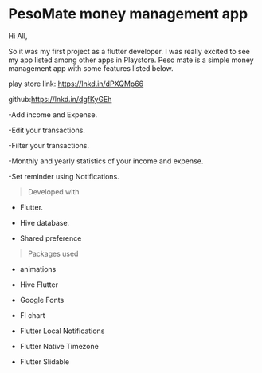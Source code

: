 # PesoMate money management app

Hi All,

So it was my first project as a flutter developer. I was really excited to see my app listed among other apps in Playstore. Peso mate is a simple money management app with some features listed below.

play store link: https://lnkd.in/dPXQMp66

github:https://lnkd.in/dgfKyGEh

-Add income and Expense.

-Edit your transactions.

-Filter your transactions.

-Monthly and yearly statistics of your income and expense.

-Set reminder using Notifications.


>Developed with

- Flutter.

- Hive database.

- Shared preference


>Packages used

- animations

- Hive Flutter

- Google Fonts

- Fl chart

- Flutter Local Notifications

- Flutter Native Timezone

- Flutter Slidable
